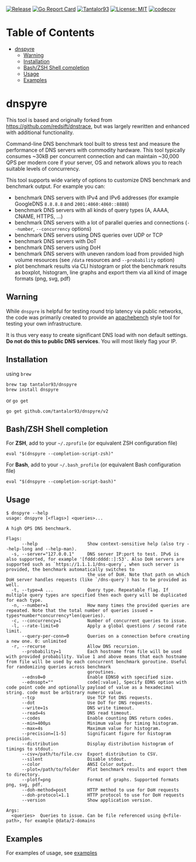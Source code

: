 [![Release](https://img.shields.io/github/release/Tantalor93/dnspyre/all.svg)](https://github.com/tantalor93/dnspyre/releases)
[![Go Report Card](https://goreportcard.com/badge/github.com/tantalor93/dnspyre/v2)](https://goreportcard.com/report/github.com/tantalor93/dnspyre/v2)
[![Tantalor93](https://circleci.com/gh/Tantalor93/dnspyre/tree/master.svg?style=svg)](https://circleci.com/gh/Tantalor93/dnspyre?branch=master)
[![License: MIT](https://img.shields.io/badge/License-MIT-yellow.svg)](https://github.com/tantalor93/dnspyre/v2/blob/master/LICENSE)
[![codecov](https://codecov.io/gh/Tantalor93/dnspyre/branch/master/graph/badge.svg?token=MC6PK2OLMK)](https://codecov.io/gh/Tantalor93/dnspyre)

# Table of Contents
- [dnspyre](#dnspyre)
    * [Warning](#warning)
    * [Installation](#installation)
    * [Bash/ZSH Shell completion](#Bash/ZSH-Shell-completion)
    * [Usage](#usage)
    * [Examples](#examples)

# dnspyre
This tool is based and originally forked from https://github.com/redsift/dnstrace, but was largely rewritten and enhanced with additional functionality.

Command-line DNS benchmark tool built to stress test and measure the performance of DNS servers with commodity hardware.
This tool typically consumes ~30kB per concurrent connection and can maintain ~30,000 QPS per modern core if your server, OS and network allows you to reach suitable levels of concurrency.

This tool supports wide variety of options to customize DNS benchmark and benchmark output. For example you can:
* benchmark DNS servers with IPv4 and IPv6 addresses (for example GoogleDNS `8.8.8.8` and `2001:4860:4860::8888`)
* benchmark DNS servers with all kinds of query types (A, AAAA, CNAME, HTTPS, ...)
* benchmark DNS servers with a lot of parallel queries and connections (`--number`, `--concurrency` options)
* benchmark DNS servers using DNS queries over UDP or TCP
* benchmark DNS servers with DoT
* benchmark DNS servers using DoH  
* benchmark DNS servers with uneven random load from provided high volume resources (see `/data` resources and `--probability` option)  
* plot benchmark results via CLI histogram or plot the benchmark results as boxplot, histogram, line graphs and export
them via all kind of image formats (png, svg, pdf)

## Warning

While `dnspyre` is helpful for testing round trip latency via public networks,
the code was primarily created to provide an [apachebench](https://en.wikipedia.org/wiki/ApacheBench)
style tool for testing your own infrastructure.

It is thus very easy to create significant DNS load with non default settings.
**Do not do this to public DNS services**. You will most likely flag your IP.

## Installation 
using `brew`
```
brew tap tantalor93/dnspyre
brew install dnspyre
```

or `go get`
```
go get github.com/tantalor93/dnspyre/v2
```

## Bash/ZSH Shell completion
For **ZSH**, add to your `~/.zprofile` (or equivalent ZSH configuration file)
```
eval "$(dnspyre --completion-script-zsh)"
```

For **Bash**, add to your `~/.bash_profile` (or equivalent Bash configuration file)
```
eval "$(dnspyre --completion-script-bash)"
```

## Usage

```
$ dnspyre --help
usage: dnspyre [<flags>] <queries>...

A high QPS DNS benchmark.

Flags:
      --help                   Show context-sensitive help (also try --help-long and --help-man).
  -s, --server="127.0.0.1"     DNS server IP:port to test. IPv6 is also supported, for example '[fddd:dddd::]:53'. Also DoH servers are supported such as `https://1.1.1.1/dns-query`, when such server is provided, the benchmark automatically switches to
                               the use of DoH. Note that path on which DoH server handles requests (like `/dns-query`) has to be provided as well.
  -t, --type=A ...             Query type. Repeatable flag. If multiple query types are specified then each query will be duplicated for each type.
  -n, --number=1               How many times the provided queries are repeated. Note that the total number of queries issued = types*number*concurrency*len(queries).
  -c, --concurrency=1          Number of concurrent queries to issue.
  -l, --rate-limit=0           Apply a global questions / second rate limit.
      --query-per-conn=0       Queries on a connection before creating a new one. 0: unlimited
  -r, --recurse                Allow DNS recursion.
      --probability=1          Each hostname from file will be used with provided probability. Value 1 and above means that each hostname from file will be used by each concurrent benchmark goroutine. Useful for randomizing queries across benchmark
                               goroutines.
      --edns0=0                Enable EDNS0 with specified size.
      --ednsopt=""             code[:value], Specify EDNS option with code point code and optionally payload of value as a hexadecimal string. code must be arbitrary numeric value.
      --tcp                    Use TCP fot DNS requests.
      --dot                    Use DoT for DNS requests.
      --write=1s               DNS write timeout.
      --read=4s                DNS read timeout.
      --codes                  Enable counting DNS return codes.
      --min=400µs              Minimum value for timing histogram.
      --max=4s                 Maximum value for histogram.
      --precision=[1-5]        Significant figure for histogram precision.
      --distribution           Display distribution histogram of timings to stdout.
      --csv=/path/to/file.csv  Export distribution to CSV.
      --silent                 Disable stdout.
      --color                  ANSI Color output.
      --plot=/path/to/folder   Plot benchmark results and export them to directory.
      --plotf=png              Format of graphs. Supported formats png, svg, pdf.
      --doh-method=post        HTTP method to use for DoH requests
      --doh-protocol=1.1       HTTP protocol to use for DoH requests
      --version                Show application version.

Args:
  <queries>  Queries to issue. Can be file referenced using @<file-path>, for example @data/2-domains
```

## Examples

For examples of usage, see [examples](docs/examples.md)
